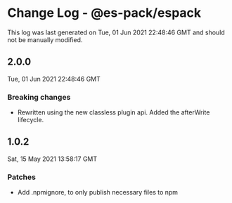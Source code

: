 # Change Log - @es-pack/espack

This log was last generated on Tue, 01 Jun 2021 22:48:46 GMT and should not be manually modified.

## 2.0.0
Tue, 01 Jun 2021 22:48:46 GMT

### Breaking changes

- Rewritten using the new classless plugin api. Added the afterWrite lifecycle.

## 1.0.2
Sat, 15 May 2021 13:58:17 GMT

### Patches

- Add .npmignore, to only publish necessary files to npm

